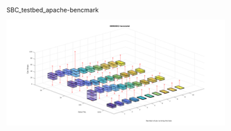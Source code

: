 SBC_testbed_apache-bencmark

![Image of 3dcpu](https://raw.githubusercontent.com/joecefnhedog/SBC_testbed_apache-bencmark/master/plots/3dCpuBoxOdroidc2.png)
